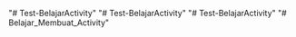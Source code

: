 "# Test-BelajarActivity" 
"# Test-BelajarActivity" 
"# Test-BelajarActivity" 
"# Belajar_Membuat_Activity" 
